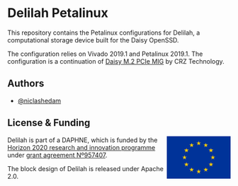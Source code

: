
# Delilah Petalinux

This repository contains the Petalinux configurations for Delilah, a computational storage device built for the Daisy OpenSSD.

The configuration relies on Vivado 2019.1 and Petalinux 2019.1. The configuration is a continuation of [Daisy M.2 PCIe 
MIG](https://github.com/CRZ-Technology/OpenSSD-OpenChannelSSD/tree/main/Daisy/M.2_MIG_PCIe/Daisy_M.2_PCIe_MIG_201901_20210413) by CRZ Technology.

## Authors

- [@niclashedam](https://www.github.com/niclashedam)

## License & Funding

[<img src="media/europe.svg" height="96" align="right" alt="European emblem">](https://ec.europa.eu/)

Delilah is part of a DAPHNE, which is funded by the [Horizon 2020 research and innovation programme](https://ec.europa.eu/programmes/horizon2020/) under [grant agreement Nº957407](https://cordis.europa.eu/project/id/957407).

The block design of Delilah is released under Apache 2.0.
